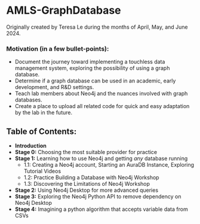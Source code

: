 # AMLS-GraphDatabase
Originally created by Teresa Le during the months of April, May, and June 2024.

### Motivation (in a few bullet-points):
- Document the journey toward implementing a touchless data management system, exploring the possibility of using a graph database.
- Determine if a graph database can be used in an academic, early development, and R&D settings.
- Teach lab members about Neo4j and the nuances involved with graph databases.
- Create a place to upload all related code for quick and easy adaptation by the lab in the future.

## Table of Contents:
* **Introduction**
* **Stage 0:** Choosing the most suitable provider for practice
* **Stage 1:** Learning how to use Neo4j and getting _any_ database running
  - 1.1: Creating a Neo4j account, Starting an AuraDB Instance, Exploring Tutorial Videos
  -  1.2: Practice Building a Database with Neo4j Workshop
  -   1.3: Discovering the Limitations of Neo4j Workshop
* **Stage 2:** Using Neo4j Desktop for more advanced queries
* **Stage 3:** Exploring the Neo4j Python API to remove dependency on Neo4j Desktop
* **Stage 4:** Imagining a python algorithm that accepts variable data from CSVs

